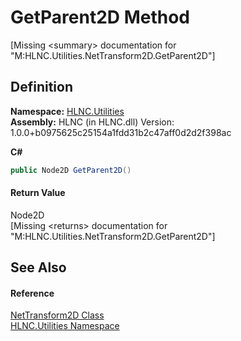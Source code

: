 # GetParent2D Method


\[Missing &lt;summary&gt; documentation for "M:HLNC.Utilities.NetTransform2D.GetParent2D"\]



## Definition
**Namespace:** <a href="N_HLNC_Utilities">HLNC.Utilities</a>  
**Assembly:** HLNC (in HLNC.dll) Version: 1.0.0+b0975625c25154a1fdd31b2c47aff0d2d2f398ac

**C#**
``` C#
public Node2D GetParent2D()
```



#### Return Value
Node2D  
\[Missing &lt;returns&gt; documentation for "M:HLNC.Utilities.NetTransform2D.GetParent2D"\]

## See Also


#### Reference
<a href="T_HLNC_Utilities_NetTransform2D">NetTransform2D Class</a>  
<a href="N_HLNC_Utilities">HLNC.Utilities Namespace</a>  

